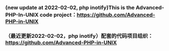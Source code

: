 ### (new update at 2022-02-02, php inotify)This is the Advanced-PHP-In-UNIX code project：https://github.com/Advanced-PHP-in-UNIX

### （最近更新2022-02-02，php inotify）配套的代码项目组织：https://github.com/Advanced-PHP-in-UNIX
